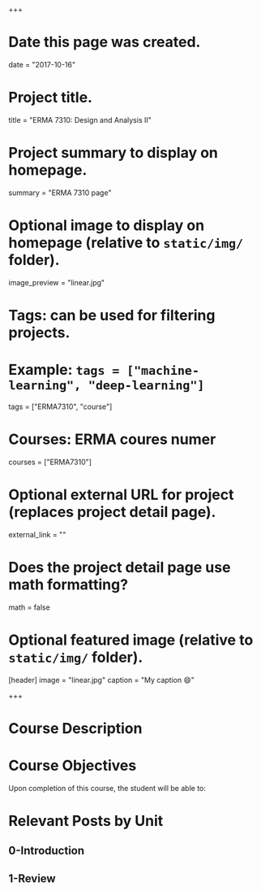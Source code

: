 +++
# Date this page was created.
date = "2017-10-16"

# Project title.
title = "ERMA 7310: Design and Analysis II"

# Project summary to display on homepage.
summary = "ERMA 7310 page"

# Optional image to display on homepage (relative to `static/img/` folder).
image_preview = "linear.jpg"

# Tags: can be used for filtering projects.
# Example: `tags = ["machine-learning", "deep-learning"]`
tags = ["ERMA7310", "course"]

# Courses: ERMA coures numer
courses = ["ERMA7310"]

# Optional external URL for project (replaces project detail page).
external_link = ""

# Does the project detail page use math formatting?
math = false

# Optional featured image (relative to `static/img/` folder).
[header]
image = "linear.jpg"
caption = "My caption :smile:"

+++

# Course Description



# Course Objectives

Upon completion of this course, the student will be able to:



# Relevant Posts by Unit

## 0-Introduction

## 1-Review 